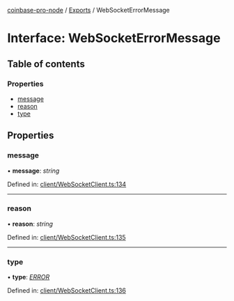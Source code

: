 [coinbase-pro-node](../README.md) / [Exports](../modules.md) / WebSocketErrorMessage

# Interface: WebSocketErrorMessage

## Table of contents

### Properties

- [message](websocketerrormessage.md#message)
- [reason](websocketerrormessage.md#reason)
- [type](websocketerrormessage.md#type)

## Properties

### message

• **message**: _string_

Defined in: [client/WebSocketClient.ts:134](https://github.com/bennycode/coinbase-pro-node/blob/a2d34d0/src/client/WebSocketClient.ts#L134)

---

### reason

• **reason**: _string_

Defined in: [client/WebSocketClient.ts:135](https://github.com/bennycode/coinbase-pro-node/blob/a2d34d0/src/client/WebSocketClient.ts#L135)

---

### type

• **type**: [_ERROR_](../enums/websocketresponsetype.md#error)

Defined in: [client/WebSocketClient.ts:136](https://github.com/bennycode/coinbase-pro-node/blob/a2d34d0/src/client/WebSocketClient.ts#L136)
